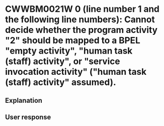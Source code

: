 # CWWBM0021W 0 (line number 1 and the following line numbers): Cannot decide whether the program activity "2" should be mapped to a BPEL "empty activity", "human task (staff) activity", or "service invocation activity" ("human task (staff) activity" assumed).

## Explanation

## User response